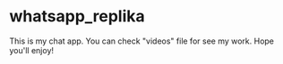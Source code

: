 # whatsapp_replika

This is my chat app. You can check "videos" file for see my work. Hope you'll enjoy!
